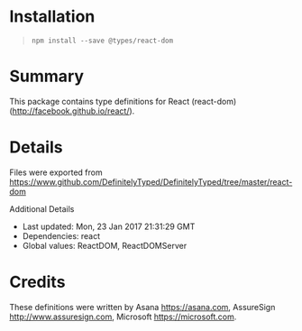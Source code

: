 # Installation
> `npm install --save @types/react-dom`

# Summary
This package contains type definitions for React (react-dom) (http://facebook.github.io/react/).

# Details
Files were exported from https://www.github.com/DefinitelyTyped/DefinitelyTyped/tree/master/react-dom

Additional Details
 * Last updated: Mon, 23 Jan 2017 21:31:29 GMT
 * Dependencies: react
 * Global values: ReactDOM, ReactDOMServer

# Credits
These definitions were written by Asana <https://asana.com>, AssureSign <http://www.assuresign.com>, Microsoft <https://microsoft.com>.
